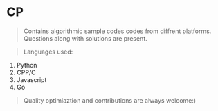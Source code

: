 # CP
> Contains algorithmic sample codes codes from diffrent platforms. Questions along with solutions are present.

> Languages used:
1. Python
2. CPP/C
3. Javascript
4. Go

> Quality optimiaztion and contributions are always welcome:)
